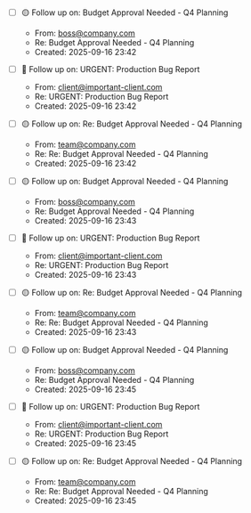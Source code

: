- [ ] 🟡 Follow up on: Budget Approval Needed - Q4 Planning
  - From: boss@company.com
  - Re: Budget Approval Needed - Q4 Planning
  - Created: 2025-09-16 23:42

- [ ] 🔴 Follow up on: URGENT: Production Bug Report
  - From: client@important-client.com
  - Re: URGENT: Production Bug Report
  - Created: 2025-09-16 23:42

- [ ] 🟡 Follow up on: Re: Budget Approval Needed - Q4 Planning
  - From: team@company.com
  - Re: Re: Budget Approval Needed - Q4 Planning
  - Created: 2025-09-16 23:42

- [ ] 🟡 Follow up on: Budget Approval Needed - Q4 Planning
  - From: boss@company.com
  - Re: Budget Approval Needed - Q4 Planning
  - Created: 2025-09-16 23:43

- [ ] 🔴 Follow up on: URGENT: Production Bug Report
  - From: client@important-client.com
  - Re: URGENT: Production Bug Report
  - Created: 2025-09-16 23:43

- [ ] 🟡 Follow up on: Re: Budget Approval Needed - Q4 Planning
  - From: team@company.com
  - Re: Re: Budget Approval Needed - Q4 Planning
  - Created: 2025-09-16 23:43

- [ ] 🟡 Follow up on: Budget Approval Needed - Q4 Planning
  - From: boss@company.com
  - Re: Budget Approval Needed - Q4 Planning
  - Created: 2025-09-16 23:45

- [ ] 🔴 Follow up on: URGENT: Production Bug Report
  - From: client@important-client.com
  - Re: URGENT: Production Bug Report
  - Created: 2025-09-16 23:45

- [ ] 🟡 Follow up on: Re: Budget Approval Needed - Q4 Planning
  - From: team@company.com
  - Re: Re: Budget Approval Needed - Q4 Planning
  - Created: 2025-09-16 23:45

